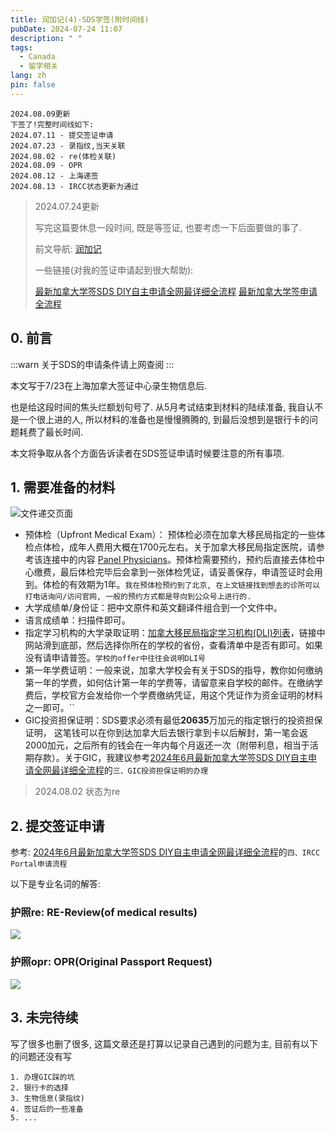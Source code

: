 ```yaml
---
title: 润加记(4)-SDS学签(附时间线)
pubDate: 2024-07-24 11:07
description: " "
tags:
  - Canada
  - 留学相关
lang: zh
pin: false
---
```

```
2024.08.09更新
下签了!完整时间线如下:
2024.07.11 - 提交签证申请
2024.07.23 - 录指纹,当天关联
2024.08.02 - re(体检关联)
2024.08.09 - OPR
2024.08.12 - 上海递签
2024.08.13 - IRCC状态更新为通过
```

> 2024.07.24更新
> 
> 写完这篇要休息一段时间, 既是等签证, 也要考虑一下后面要做的事了.
> 
> 前文导航: [润加记](https://blog.asyncx.top/zh/categories/%E7%95%99%E5%AD%A6/)
> 
> 一些链接(对我的签证申请起到很大帮助): 
> 
> [最新加拿大学签SDS DIY自主申请全网最详细全流程](https://zhuanlan.zhihu.com/p/633041015)
> [最新加拿大学签申请全流程](https://bbs.gter.net/thread-2507913-1-1.html)

## 0. 前言

:::warn
关于SDS的申请条件请上网查阅
:::

本文写于7/23在上海加拿大签证中心录生物信息后.

也是给这段时间的焦头烂额划句号了. 从5月考试结束到材料的陆续准备, 我自认不是一个很上进的人, 所以材料的准备也是慢慢腾腾的, 到最后没想到是银行卡的问题耗费了最长时间.

本文将争取从各个方面告诉读者在SDS签证申请时候要注意的所有事项.

## 1. 需要准备的材料

![文件递交页面](https://r2.asyncx.top/2024/07/14/202407141105263.webp)

- 预体检（Upfront Medical Exam）： 预体检必须在加拿大移民局指定的一些体检点体检，成年人费用大概在1700元左右。关于加拿大移民局指定医院，请参考该连接中的内容 [Panel Physicians](https://link.zhihu.com/?target=https%3A//secure.cic.gc.ca/pp-md/pp-list.aspx)。预体检需要预约，预约后直接去体检中心缴费，最后体检完毕后会拿到一张体检凭证，请妥善保存，申请签证时会用到。体检的有效期为1年。`我在预体检预约到了北京, 在上文链接找到想去的诊所可以打电话询问/访问官网, 一般的预约方式都是导向到公众号上进行的. `
- 大学成绩单/身份证：把中文原件和英文翻译件组合到一个文件中。
- 语言成绩单：扫描件即可。
- 指定学习机构的大学录取证明：[加拿大移民局指定学习机构(DLI)列表](https://link.zhihu.com/?target=https%3A//www.canada.ca/en/immigration-refugees-citizenship/services/study-canada/study-permit/prepare/designated-learning-institutions-list.html)，链接中网站滑到底部，然后选择你所在的学校的省份，查看清单中是否有即可。如果没有请申请普签。`学校的offer中往往会说明DLI号`
- 第一年学费证明：一般来说，加拿大学校会有关于SDS的指导，教你如何缴纳第一年的学费，如何估计第一年的学费等，请留意来自学校的邮件。在缴纳学费后，学校官方会发给你一个学费缴纳凭证，用这个凭证作为资金证明的材料之一即可。``
- GIC投资担保证明：SDS要求必须有最低**20635**万加元的指定银行的投资担保证明， 这笔钱可以在你到达加拿大后去银行拿到卡以后解封，第一笔会返2000加元，之后所有的钱会在一年内每个月返还一次（附带利息，相当于活期存款）。关于GIC，我建议参考[2024年6月最新加拿大学签SDS DIY自主申请全网最详细全流程](https://zhuanlan.zhihu.com/p/633041015)的`三、GIC投资担保证明的办理`

> 2024.08.02
> 状态为re

## 2. 提交签证申请
参考: [2024年6月最新加拿大学签SDS DIY自主申请全网最详细全流程](https://zhuanlan.zhihu.com/p/633041015)的`四、IRCC Portal申请流程`

以下是专业名词的解答:

### 护照re: RE-Review(of medical results)
![](https://r2.asyncx.top/2024/08/09/202408091240564.webp)

### 护照opr: OPR(Original Passport Request)
![](https://r2.asyncx.top/2024/08/09/202408091241499.webp)


## 3. 未完待续

写了很多也删了很多, 这篇文章还是打算以记录自己遇到的问题为主, 目前有以下的问题还没有写
```
1. 办理GIC踩的坑
2. 银行卡的选择
3. 生物信息(录指纹)
4. 签证后的一些准备
5. ...
```